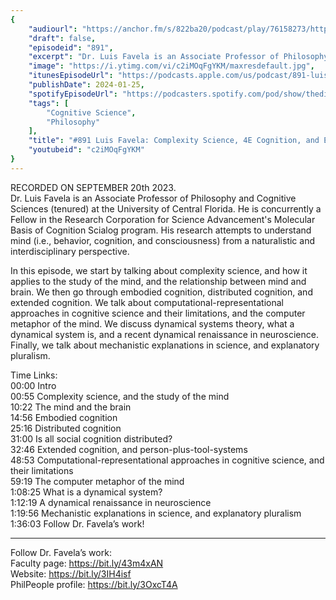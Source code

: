 ```yaml
---
{
	"audiourl": "https://anchor.fm/s/822ba20/podcast/play/76158273/https%3A%2F%2Fd3ctxlq1ktw2nl.cloudfront.net%2Fstaging%2F2023-8-20%2F6398b9a3-6639-9b80-f628-a059fb89288b.m4a",
	"draft": false,
	"episodeid": "891",
	"excerpt": "Dr. Luis Favela is an Associate Professor of Philosophy and Cognitive Sciences (tenured) at the University of Central Florida. He is concurrently a Fellow in the Research Corporation for Science Advancement's Molecular Basis of Cognition Scialog program. His research attempts to understand mind (i.e., behavior, cognition, and consciousness) from a naturalistic and interdisciplinary perspective.",
	"image": "https://i.ytimg.com/vi/c2iMOqFgYKM/maxresdefault.jpg",
	"itunesEpisodeUrl": "https://podcasts.apple.com/us/podcast/891-luis-favela-complexity-science-4e-cognition-and/id1451347236?i=1000642952152&uo=4",
	"publishDate": 2024-01-25,
	"spotifyEpisodeUrl": "https://podcasters.spotify.com/pod/show/thedissenter/episodes/891-Luis-Favela-Complexity-Science--4E-Cognition--and-Explanatory-Pluralism-e29ils1",
	"tags": [
		"Cognitive Science",
		"Philosophy"
	],
	"title": "#891 Luis Favela: Complexity Science, 4E Cognition, and Explanatory Pluralism",
	"youtubeid": "c2iMOqFgYKM"
}
---
```

RECORDED ON SEPTEMBER 20th 2023.  
Dr. Luis Favela is an Associate Professor of Philosophy and Cognitive Sciences (tenured) at the University of Central Florida. He is concurrently a Fellow in the Research Corporation for Science Advancement's Molecular Basis of Cognition Scialog program. His research attempts to understand mind (i.e., behavior, cognition, and consciousness) from a naturalistic and interdisciplinary perspective.

In this episode, we start by talking about complexity science, and how it applies to the study of the mind, and the relationship between mind and brain. We then go through embodied cognition, distributed cognition, and extended cognition. We talk about computational-representational approaches in cognitive science and their limitations, and the computer metaphor of the mind. We discuss dynamical systems theory, what a dynamical system is, and a recent dynamical renaissance in neuroscience. Finally, we talk about mechanistic explanations in science, and explanatory pluralism.

Time Links:  
<time>00:00</time> Intro  
<time>00:55</time> Complexity science, and the study of the mind  
<time>10:22</time> The mind and the brain  
<time>14:56</time> Embodied cognition  
<time>25:16</time> Distributed cognition  
<time>31:00</time> Is all social cognition distributed?  
<time>32:46</time> Extended cognition, and person-plus-tool-systems  
<time>48:53</time> Computational-representational approaches in cognitive science, and their limitations  
<time>59:19</time> The computer metaphor of the mind  
<time>1:08:25</time> What is a dynamical system?  
<time>1:12:19</time> A dynamical renaissance in neuroscience  
<time>1:19:56</time> Mechanistic explanations in science, and explanatory pluralism  
<time>1:36:03</time> Follow Dr. Favela’s work!

---

Follow Dr. Favela’s work:  
Faculty page: https://bit.ly/43m4xAN  
Website: https://bit.ly/3IH4isf  
PhilPeople profile: https://bit.ly/3OxcT4A
